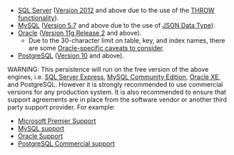 
 * [SQL Server](https://www.microsoft.com/en-au/sql-server/) ([Version 2012](https://docs.microsoft.com/en-us/sql/release-notes/sql-server-2012-release-notes) and above due to the use of the [THROW functionality](https://docs.microsoft.com/en-us/sql/t-sql/language-elements/throw-transact-sql)).
 * [MySQL](https://www.mysql.com/) ([Version 5.7](https://dev.mysql.com/doc/relnotes/mysql/5.7/en/) and above due to the use of [JSON Data Type](https://dev.mysql.com/doc/refman/5.7/en/json.html)).
 * [Oracle](https://www.oracle.com/database/index.html) ([Version 11g Release 2](https://docs.oracle.com/cd/E11882_01/readmes.112/e41331/chapter11204.htm) and above).
   * Due to the 30-character limit on table, key, and index names, there are some [Oracle-specific caveats to consider](oracle-caveats.md).
 * [PostgreSQL](https://www.postgresql.org/) ([Version 10](https://www.postgresql.org/docs/10/static/release-10.html) and above).

WARNING: This persistence will run on the free version of the above engines, i.e. [SQL Server Express](https://www.microsoft.com/en-au/sql-server/sql-server-editions-express), [MySQL Community Edition](https://www.mysql.com/products/community/), [Oracle XE](http://www.oracle.com/technetwork/database/database-technologies/express-edition/overview/index.html), and PostgreSQL. However it is strongly recommended to use commercial versions for any production system. It is also recommended to ensure that support agreements are in place from the software vendor or another third party support provider. For example:

 * [Microsoft Premier Support](https://www.microsoft.com/en-us/microsoftservices/support.aspx)
 * [MySQL support](https://www.mysql.com/support/)
 * [Oracle Support](https://www.oracle.com/support/index.html)
 * [PostgreSQL Commercial support](https://www.postgresql.org/support/professional_support/)